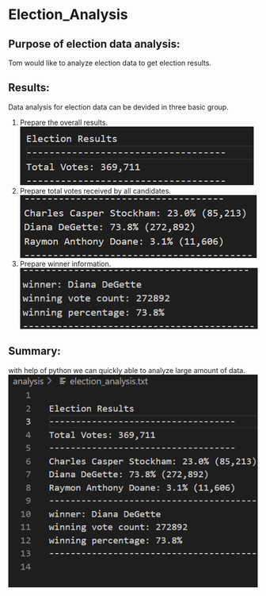 # Election_Analysis
## Purpose of election data analysis:
Tom would like to analyze election data to get election results.
## Results:
Data analysis for election data can be devided in three basic group.
1. Prepare the overall results.
![Overall Election result](election_1.png)
2. Prepare total votes received by all candidates.
![Candidate Election result](Resources\election_2.png) 
3. Prepare winner information.
![Winner Election result](Resources\election_3.png) 
## Summary:
with help of python we can quickly able to analyze large amount of data. 
![Election summary results](Resources\election_summary.png)